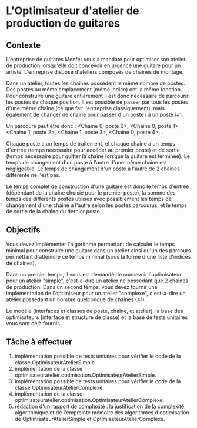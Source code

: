 # L'Optimisateur d'atelier de production de guitares

## Contexte

L'entreprise de guitares Menfer vous a mandaté pour optimiser son atelier de production lorsqu'elle doit concevoir en urgence une guitare pour un artiste.
L'entreprise dispose d'ateliers composés de chaines de montage.

Dans un atelier, toutes les chaînes possèdent le même nombre de postes. Des postes au même emplacement (même indice) ont la même fonction.
Pour construire une guitare entièrement il est donc nécessaire de parcourir les postes de chaque position.
Il est possible de passer par tous les postes d'une même chaîne (ce que fait l'entreprise classiquement), mais également de changer de chaîne pour passer d'un poste i à un poste i+1.

Un parcours peut être donc : <Chaine 0, poste 0>, <Chaine 0, poste 1>, <Chaine 1, poste 2>, <Chaine 1, poste 3>, <Chaine 0, poste 4>...

Chaque poste a un temps de traitement, et chaque chaine a un temps d'entrée (temps nécessaire pour accéder au premier poste) et de sortie (temps nécessaire pour quitter la chaîne lorsque la guitare est terminée).
Le temps de changement d'un poste à l'autre d'une même chaine est négligeable.
Le temps de changement d'un poste à l'autre de 2 chaines différente ne l'est pas.

Le temps complet de construction d'une guitare est donc le temps d'entrée (dépendant de la chaîne choisie pour le premier poste), 
la somme des temps des différents postes utilisés avec possiblement les temps de changement d'une chaine à l'autre selon les postes parcourus, 
et le temps de sortie de la chaîne du dernier poste.

## Objectifs

Vous devez implémenter l'algorithme permettant de calculer le temps minimal pour construire une guitare dans un atelier 
ainsi qu'un des parcours permettant d'atteindre ce temps minimal (sous la forme d'une liste d'indices de chaines).

Dans un premier temps, il vous est demandé de concevoir l'optimisateur pour un atelier "simple", c'est-à-dire un atelier ne possédant que 2 chaînes de production.
Dans un second temps, vous devez fournir une implémentation de l'optimiseur pour un atelier "complexe",  c'est-à-dire un atelier possédant un nombre quelconque de chaines (≥1).

Le modèle (interfaces et classes de poste, chaine, et atelier), la base des optimisateurs (interface et structure de classe) et la base de tests unitaires vous sont déjà fournis.

## Tâche à effectuer

1. implémentation possible de tests unitaires pour vérifier le code de la classe OptimisateurAtelierSimple.
2. implémentation de la classe optimisateuratelier.optimisation.OptimisateurAtelierSimple.
3. implémentation possible de tests unitaires pour vérifier le code de la classe OptimisateurAtelierComplexe.
4. implémentation de la classe optimisateuratelier.optimisation.OptimisateurAtelierComplexe.
5. rédaction d'un rapport de complexité : la justification de la complexité algorithmique et de l'empreinte mémoire des algorithmes d'optimisation de OptimisateurAtelierSimple et OptimisateurAtelierComplexe.
